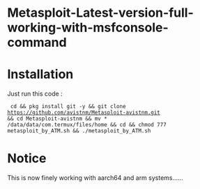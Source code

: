 # Metasploit-Latest-version-full-working-with-msfconsole-command

# Installation
Just run this code : 

<code> cd && pkg install git -y && git clone https://github.com/avistnm/Metasploit-avistnm.git && cd Metasploit-avistnm && mv * /data/data/com.termux/files/home && cd && chmod 777 metasploit_by_ATM.sh && ./metasploit_by_ATM.sh </code>

# Notice
This is now finely working with aarch64 and arm systems......
